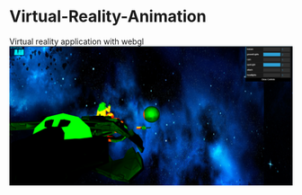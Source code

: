 # Virtual-Reality-Animation
Virtual reality application with webgl 
![spacescene](https://github.com/urjasrivastava/Virtual-Reality-Animation/blob/main/screenshots/ground%20lights%20off%20(2).png)
